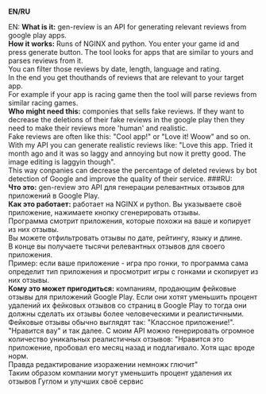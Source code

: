 **EN/RU**

EN:
  **What is it:** gen-review is an API for generating relevant reviews from google play apps.
  <br />**How it works:** Runs of NGINX and python. You enter your game id and press generate button. The tool looks for apps that are similar to yours and parses reviews from it.
  <br />You can filter those reviews by date, length, language and rating.
  <br />In the end you get thouthands of reviews that are relevant to your target app.
  <br />For example if your app is racing game then the tool will parse reviews from similar racing games.
  <br />**Who might need this:** componies that sells fake reviews. If they want to decrease the deletions of their fake reviews in the google play then they need to make their reviews more 'human' and realistic.
  <br />Fake reviews are often like this: "Cool app!" or "Love it! Woow" and so on. With my API you can generate realistic reviews like: "Love this app. Tried it month ago and it was so laggy and annoying but now it pretty good. The image editing is laggyin though".
  <br />This way conpanies can decrease the percentage of deleted reviews by bot detection of Google and improve the quality of their service.
###RU:
  <br />**Что это:** gen-review это API для генерации релевантных отзывов для приложений в Google Play.
  <br />**Как это работает:** работает на NGINX и python. Вы указываете своё приложение, нажимаете кнопку сгенерировать отзывы.
  <br />Программа смотрит приложения, которые похожи на ваше и копирует из них отзывы.
  <br />Вы можете отфильтровать отзывы по дате, рейтингу, языку и длине.
  <br />В конце вы получаете тысячи релевантных отзывов для своего приложения.
  <br />Пример: если ваше приложение - игра про гонки, то программа сама определит тип приложения и просмотрит игры с гонками и скопирует из них отзывы.
  <br />**Кому это может пригодиться:** компаниям, продающим фейковые отзывы для приложений Google Play. Если они хотят уменьшить процент удалений их фейковых отзывов со страниц в Google Play то тогда они должны сделать их отзывы более человеческими и реалистичными.
  <br />Фейковые отзывы обычно выглядят так: "Классное приложение!". "Нравится вау" и так далее. С моим API можно генерировать огромное количество уникальных реалистичных отзывов: "Нравится это приложение, пробовал его месяц назад и подлагивало. Хотя щас вроде норм. <br />Правда редактирование изоражении немножк глючит"
  <br />Таким образом компании могут уменьшить процент удаления их отзывов Гуглом и улучших своё сервис
